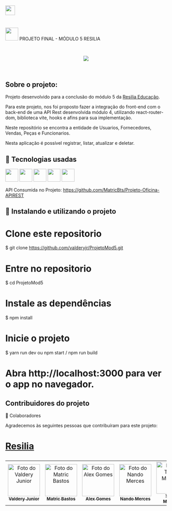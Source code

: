 # <img height="30" src="https://www.resilia.com.br/wp-content/themes/resiliaTheme/assets/images/logo.png" />  
 
# <h1>
  <img src="https://cdn.jsdelivr.net/gh/devicons/devicon/icons/react/react-original.svg" width="40" height="40"/> PROJETO FINAL - MÓDULO 5  RESILIA </h1>

<br>
<p align="center">
<img src="https://img.shields.io/static/v1?label=STATUS&message=FINALIZADO&color=GREEN&style=for-the-badge"/>
</p>
<br>

<h2>Sobre o projeto:</h2>
<p> Projeto desenvolvido para a conclusão do módulo 5 da <a href="https://www.resilia.com.br/">Resilia Educação</a>.

Para este projeto, nos foi proposto fazer a integração do front-end com o back-end de uma API Rest desenvolvida módulo 4, utilizando react-router-dom, biblioteca vite, hooks e afins para sua implementação.

Neste repositório se encontra a entidade de Usuarios, Fornecedores, Vendas, Peças e Funcionarios.

Nesta aplicação é possível registrar, listar, atualizar e deletar. </p>


## 🚀 Tecnologias usadas
<p>
	<img src="https://cdn.jsdelivr.net/gh/devicons/devicon/icons/javascript/javascript-plain.svg" width="40" height="40"/>
	<img src="https://cdn.jsdelivr.net/gh/devicons/devicon/icons/vscode/vscode-original.svg" width="40" height="40"/>
	<img src="https://cdn.jsdelivr.net/gh/devicons/devicon/icons/react/react-original.svg" width="40" height="40"/>
	<img src="https://cdn.jsdelivr.net/gh/devicons/devicon/icons/npm/npm-original-wordmark.svg" width="40" height="40" />
	<img src="https://cdn.jsdelivr.net/gh/devicons/devicon/icons/sqlite/sqlite-original-wordmark.svg" width="40" height="40"/>
          
</p>

 API Consumida no Projeto: https://github.com/MatricBts/Projeto-Oficina-APIREST

## 🚀 Instalando e utilizando o projeto

# Clone este repositorio
$ git clone https://github.com/valderyjr/ProjetoMod5.git

# Entre no repositorio
$ cd ProjetoMod5

# Instale as dependências
$ npm install

# Inicie o projeto 
$ yarn run dev ou npm start / npm run build

# Abra http://localhost:3000 para ver o app no navegador.


	
<h2>Contribuidores do projeto</h2>
 🤝 Colaboradores

Agradecemos às seguintes pessoas que contribuíram para este projeto:

<table>
  <tr>
    <td align="center">
      <a href="#">
        <img src="https://avatars.githubusercontent.com/u/93231147?v=4" width="100px;" alt="Foto do Valdery Junior"/><br>
        <sub>
          <b>Valdery Junior</b>
        </sub>
      </a>
    </td>
    <td align="center">
      <a href="#">
        <img src="https://avatars.githubusercontent.com/u/55266551?v=4" width="100px;" alt="Foto do Matric Bastos"/><br>
        <sub>
          <b>Matric Bastos</b>
        </sub>
      </a>
    </td>
    <td align="center">
      <a href="#">
        <img src="https://avatars.githubusercontent.com/u/93740287?v=4" width="100px;" alt="Foto do Alex Gomes"/><br>
        <sub>
          <b>Alex Gomes</b>
        </sub>
      </a>
    </td>
	  <td align="center">
      <a href="#">
        <img src="https://avatars.githubusercontent.com/u/95762100?v=4" width="100px;" alt="Foto do Nando Merces"/><br>
        <sub>
          <b>Nando Merces</b>
        </sub>
      </a>
    </td>
	  <td align="center">
      <a href="#">
        <img src="https://avatars.githubusercontent.com/u/96400582?v=4" width="100px;" alt="Foto da Thainá Monteiro"/><br>
        <sub>
          <b>Thainá Monteiro</b>
        </sub>
      </a>
    </td>
	  
  </tr>


# <p> <a href="https://www.resilia.com.br/">Resilia</a> </p>
